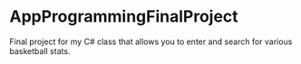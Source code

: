 # AppProgrammingFinalProject

Final project for my C# class that allows you to enter and search for various basketball stats.
